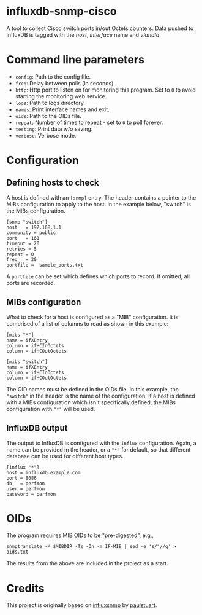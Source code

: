 influxdb-snmp-cisco
==========

A tool to collect Cisco switch ports in/out Octets counters. Data pushed to 
InfluxDB is tagged with the *host*, *interface* name and *vlandId*.

# Command line parameters

   - `config`: Path to the config file.
   - `freq`: Delay between polls (in seconds).
   - `http`: Http port to listen on for monitoring this program. Set to `0` to 
             avoid starting the monitoring web service.
   - `logs`: Path to logs directory.
   - `names`: Print interface names and exit.
   - `oids`: Path to the OIDs file.
   - `repeat`: Number of times to repeat - set to `0` to poll forever.
   - `testing`: Print data w/o saving.
   - `verbose`: Verbose mode.

# Configuration
## Defining hosts to check
A host is defined with an `[snmp]` entry. The header contains a pointer to the 
MIBs configuration to apply to the host. In the example below, "switch" is the
MIBs configuration.

```
[snmp "switch"]
host   = 192.168.1.1
community = public
port   = 161 
timeout = 20
retries = 5
repeat = 0
freq   = 30
portfile =  sample_ports.txt
```
A `portfile` can be set which defines which ports to record. If omitted, all 
ports are recorded.

## MIBs configuration
What to check for a host is configured as a "MIB" configuration. It is comprised
of a list of columns to read as shown in this example:

```
[mibs "*"]
name = ifXEntry
column = ifHCInOctets
column = ifHCOutOctets

[mibs "switch"]
name = ifXEntry
column = ifHCInOctets
column = ifHCOutOctets
```

The OID names must be defined in the OIDs file. In this example, the `"switch"` 
in the header is the name of the configuration. If a host is defined with
a MIBs configuration which isn't specifically defined, the MIBs configuration
with `"*"` will be used.

## InfluxDB output
The output to InfluxDB is configured with the `influx` configuration. Again,
a name can be provided in the header, or a `"*"` for default, so that different
database can be used for different host types.

```
[influx "*"]
host = influxdb.example.com
port = 8086
db   = perfmon
user = perfmon
password = perfmon
```


# OIDs 
The program requires MIB OIDs to be "pre-digested", e.g.,

```
snmptranslate -M $MIBDIR -Tz -On -m IF-MIB | sed -e 's/"//g' > oids.txt
```

The results from the above are included in the project as a start.

# Credits
This project is originally based on [influxsnmp](https://github.com/paulstuart/influxsnmp)
by [paulstuart](https://github.com/paulstuart).

